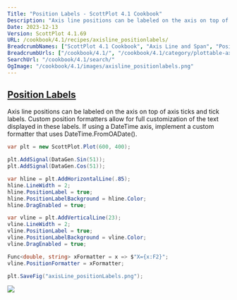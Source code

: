 ```yaml
---
Title: "Position Labels - ScottPlot 4.1 Cookbook"
Description: "Axis line positions can be labeled on the axis on top of axis ticks and tick labels. Custom position formatters allow for full customization of the text displayed in these labels. If using a DateTime axis, implement a custom formatter that uses DateTime.FromOADate()."
Date: 2023-12-13
Version: ScottPlot 4.1.69
URL: /cookbook/4.1/recipes/axisline_positionlabels/
BreadcrumbNames: ["ScottPlot 4.1 Cookbook", "Axis Line and Span", "Position Labels"]
BreadcrumbUrls: ["/cookbook/4.1/", "/cookbook/4.1/category/plottable-axis-line-and-span", "/cookbook/4.1/recipes/axisline_positionlabels/"]
SearchUrl: "/cookbook/4.1/search/"
OgImage: "/cookbook/4.1/images/axisline_positionlabels.png"
---
```


<h2><a id='position-labels' href='/cookbook/4.1/recipes/axisline_positionlabels/'>Position Labels</a></h2>

Axis line positions can be labeled on the axis on top of axis ticks and tick labels. Custom position formatters allow for full customization of the text displayed in these labels. If using a DateTime axis, implement a custom formatter that uses DateTime.FromOADate().

```cs
var plt = new ScottPlot.Plot(600, 400);

plt.AddSignal(DataGen.Sin(51));
plt.AddSignal(DataGen.Cos(51));

var hline = plt.AddHorizontalLine(.85);
hline.LineWidth = 2;
hline.PositionLabel = true;
hline.PositionLabelBackground = hline.Color;
hline.DragEnabled = true;

var vline = plt.AddVerticalLine(23);
vline.LineWidth = 2;
vline.PositionLabel = true;
vline.PositionLabelBackground = vline.Color;
vline.DragEnabled = true;

Func<double, string> xFormatter = x => $"X={x:F2}";
vline.PositionFormatter = xFormatter;

plt.SaveFig("axisLine_positionLabels.png");
```

<img src='../../images/axisline_positionlabels.png' class='d-block mx-auto my-5' />



